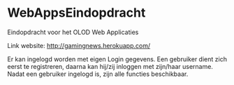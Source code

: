 # WebAppsEindopdracht
Eindopdracht voor het OLOD Web Applicaties

Link website: http://gamingnews.herokuapp.com/

Er kan ingelogd worden met eigen Login gegevens. Een gebruiker dient zich eerst te registreren, daarna kan hij/zij inloggen met zijn/haar username. Nadat een gebruiker ingelogd is, zijn alle functies beschikbaar.
